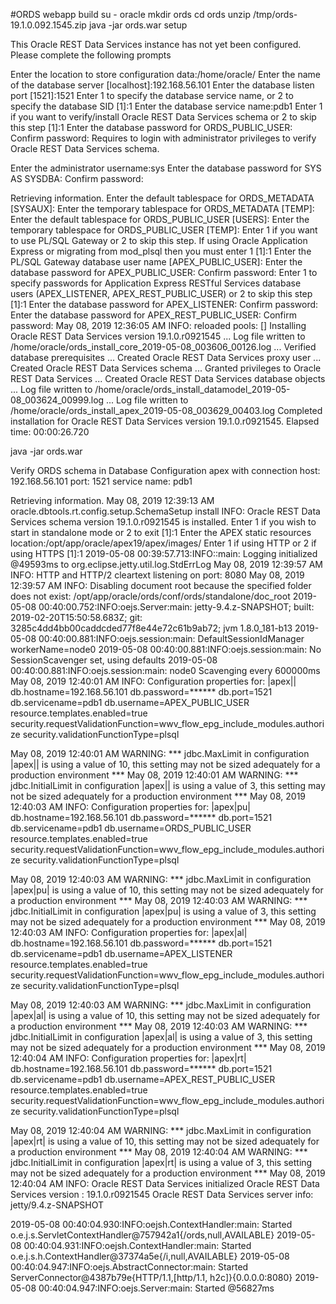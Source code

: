 #ORDS webapp build
su - oracle
mkdir ords
cd ords
unzip /tmp/ords-19.1.0.092.1545.zip
java -jar ords.war setup


This Oracle REST Data Services instance has not yet been configured.
Please complete the following prompts

Enter the location to store configuration data:/home/oracle/
Enter the name of the database server [localhost]:192.168.56.101
Enter the database listen port [1521]:1521
Enter 1 to specify the database service name, or 2 to specify the database SID [1]:1
Enter the database service name:pdb1
Enter 1 if you want to verify/install Oracle REST Data Services schema or 2 to skip this step [1]:1
Enter the database password for ORDS_PUBLIC_USER:
Confirm password:
Requires to login with administrator privileges to verify Oracle REST Data Services schema.

Enter the administrator username:sys
Enter the database password for SYS AS SYSDBA:
Confirm password:

Retrieving information.
Enter the default tablespace for ORDS_METADATA [SYSAUX]:
Enter the temporary tablespace for ORDS_METADATA [TEMP]:
Enter the default tablespace for ORDS_PUBLIC_USER [USERS]:
Enter the temporary tablespace for ORDS_PUBLIC_USER [TEMP]:
Enter 1 if you want to use PL/SQL Gateway or 2 to skip this step.
If using Oracle Application Express or migrating from mod_plsql then you must enter 1 [1]:1
Enter the PL/SQL Gateway database user name [APEX_PUBLIC_USER]:
Enter the database password for APEX_PUBLIC_USER:
Confirm password:
Enter 1 to specify passwords for Application Express RESTful Services database users (APEX_LISTENER, APEX_REST_PUBLIC_USER) or 2 to skip this step [1]:1
Enter the database password for APEX_LISTENER:
Confirm password:
Enter the database password for APEX_REST_PUBLIC_USER:
Confirm password:
May 08, 2019 12:36:05 AM
INFO: reloaded pools: []
Installing Oracle REST Data Services version 19.1.0.r0921545
... Log file written to /home/oracle/ords_install_core_2019-05-08_003606_00126.log
... Verified database prerequisites
... Created Oracle REST Data Services proxy user
... Created Oracle REST Data Services schema
... Granted privileges to Oracle REST Data Services
... Created Oracle REST Data Services database objects
... Log file written to /home/oracle/ords_install_datamodel_2019-05-08_003624_00999.log
... Log file written to /home/oracle/ords_install_apex_2019-05-08_003629_00403.log
Completed installation for Oracle REST Data Services version 19.1.0.r0921545. Elapsed time: 00:00:26.720


java -jar ords.war

Verify ORDS schema in Database Configuration apex with connection host: 192.168.56.101 port: 1521 service name: pdb1


Retrieving information.
May 08, 2019 12:39:13 AM oracle.dbtools.rt.config.setup.SchemaSetup install
INFO: Oracle REST Data Services schema version 19.1.0.r0921545 is installed.
Enter 1 if you wish to start in standalone mode or 2 to exit [1]:1
Enter the APEX static resources location:/opt/app/oracle/apex19/apex/images/
Enter 1 if using HTTP or 2 if using HTTPS [1]:1
2019-05-08 00:39:57.713:INFO::main: Logging initialized @49593ms to org.eclipse.jetty.util.log.StdErrLog
May 08, 2019 12:39:57 AM
INFO: HTTP and HTTP/2 cleartext listening on port: 8080
May 08, 2019 12:39:57 AM
INFO: Disabling document root because the specified folder does not exist: /opt/app/oracle/ords/conf/ords/standalone/doc_root
2019-05-08 00:40:00.752:INFO:oejs.Server:main: jetty-9.4.z-SNAPSHOT; built: 2019-02-20T15:50:58.683Z; git: 3285c4dd4bb00caddcded77f8e44e72c61b9ab72; jvm 1.8.0_181-b13
2019-05-08 00:40:00.881:INFO:oejs.session:main: DefaultSessionIdManager workerName=node0
2019-05-08 00:40:00.881:INFO:oejs.session:main: No SessionScavenger set, using defaults
2019-05-08 00:40:00.881:INFO:oejs.session:main: node0 Scavenging every 600000ms
May 08, 2019 12:40:01 AM
INFO: Configuration properties for: |apex||
db.hostname=192.168.56.101
db.password=******
db.port=1521
db.servicename=pdb1
db.username=APEX_PUBLIC_USER
resource.templates.enabled=true
security.requestValidationFunction=wwv_flow_epg_include_modules.authorize
security.validationFunctionType=plsql

May 08, 2019 12:40:01 AM
WARNING: *** jdbc.MaxLimit in configuration |apex|| is using a value of 10, this setting may not be sized adequately for a production environment ***
May 08, 2019 12:40:01 AM
WARNING: *** jdbc.InitialLimit in configuration |apex|| is using a value of 3, this setting may not be sized adequately for a production environment ***
May 08, 2019 12:40:03 AM
INFO: Configuration properties for: |apex|pu|
db.hostname=192.168.56.101
db.password=******
db.port=1521
db.servicename=pdb1
db.username=ORDS_PUBLIC_USER
resource.templates.enabled=true
security.requestValidationFunction=wwv_flow_epg_include_modules.authorize
security.validationFunctionType=plsql

May 08, 2019 12:40:03 AM
WARNING: *** jdbc.MaxLimit in configuration |apex|pu| is using a value of 10, this setting may not be sized adequately for a production environment ***
May 08, 2019 12:40:03 AM
WARNING: *** jdbc.InitialLimit in configuration |apex|pu| is using a value of 3, this setting may not be sized adequately for a production environment ***
May 08, 2019 12:40:03 AM
INFO: Configuration properties for: |apex|al|
db.hostname=192.168.56.101
db.password=******
db.port=1521
db.servicename=pdb1
db.username=APEX_LISTENER
resource.templates.enabled=true
security.requestValidationFunction=wwv_flow_epg_include_modules.authorize
security.validationFunctionType=plsql

May 08, 2019 12:40:03 AM
WARNING: *** jdbc.MaxLimit in configuration |apex|al| is using a value of 10, this setting may not be sized adequately for a production environment ***
May 08, 2019 12:40:03 AM
WARNING: *** jdbc.InitialLimit in configuration |apex|al| is using a value of 3, this setting may not be sized adequately for a production environment ***
May 08, 2019 12:40:04 AM
INFO: Configuration properties for: |apex|rt|
db.hostname=192.168.56.101
db.password=******
db.port=1521
db.servicename=pdb1
db.username=APEX_REST_PUBLIC_USER
resource.templates.enabled=true
security.requestValidationFunction=wwv_flow_epg_include_modules.authorize
security.validationFunctionType=plsql

May 08, 2019 12:40:04 AM
WARNING: *** jdbc.MaxLimit in configuration |apex|rt| is using a value of 10, this setting may not be sized adequately for a production environment ***
May 08, 2019 12:40:04 AM
WARNING: *** jdbc.InitialLimit in configuration |apex|rt| is using a value of 3, this setting may not be sized adequately for a production environment ***
May 08, 2019 12:40:04 AM
INFO: Oracle REST Data Services initialized
Oracle REST Data Services version : 19.1.0.r0921545
Oracle REST Data Services server info: jetty/9.4.z-SNAPSHOT

2019-05-08 00:40:04.930:INFO:oejsh.ContextHandler:main: Started o.e.j.s.ServletContextHandler@757942a1{/ords,null,AVAILABLE}
2019-05-08 00:40:04.931:INFO:oejsh.ContextHandler:main: Started o.e.j.s.h.ContextHandler@37374a5e{/i,null,AVAILABLE}
2019-05-08 00:40:04.947:INFO:oejs.AbstractConnector:main: Started ServerConnector@4387b79e{HTTP/1.1,[http/1.1, h2c]}{0.0.0.0:8080}
2019-05-08 00:40:04.947:INFO:oejs.Server:main: Started @56827ms
